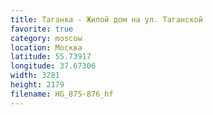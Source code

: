 ```yaml
---
title: Таганка - Жилой дом на ул. Таганской
favorite: true
category: moscow
location: Москва
latitude: 55.73917
longitude: 37.67306
width: 3281
height: 2179
filename: HG_875-876_hf
---
```

